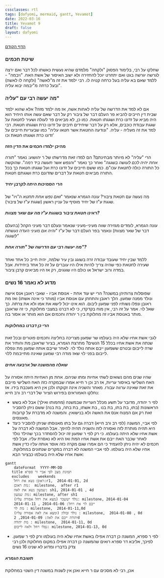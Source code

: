 ```yaml
---
cssclasses: rtl
tags: [dafyomi, mermaid, gantt, Yevamot] 
date: 2022-03-16
title: Yevamot 9
draft: false
layout: dafyomi
---
```


[הדף הקודם](../2022-03-15)

### שיטת חכמים
שחלקו על רבי, בלימוד הפסוק "ולקחה" מלמדם שהיא נעשית כאשתו לכל דבר ואם ירצה לגרשה יגרשה בגט ואם יתחרט יוכל להחזירה ולא ישוב האיסור של אשת האח.
"ויבמה" - ללמד שאם בא עליה בעל כרחה קנויה לו. 
רבי ילמד את זה מ"לאשה" (ולקחה לו לאשה) ובעל כרחה מ"יבמה יבוא עליה".
### מה יעשה רבי עם "עליה"
אם לא למד את הדרשה של עליה לאחות אשה, אז מה ילמד מזה? 
אלא שהוא ילמד שבית דין חייבים להביא פר העלם דבר של ציבור רק על דבר שאם עשה אותו היחיד הוא היה מביא על זדונו כרת ושגגתו חטאת. כמו כן, לא מביאים פר לעולה ושעיר לחטאת על שגגת עבודת כוכבים, אלא רק על דבר שיחידים חיבים על זדונו כרת ושגגתו חטאת.
רבי למד את זה מעליה - עליה. "ונודעה החטאת אשר חטאו עליה"  כמו שבעריות חייבים על זדונו כרת ושגגתו חטאת וכו'
#### מהיכן ילמדו חכמים את הדין הזה
הרי "עליה" לא מיותר מבחינתם? 
הם למדו זאת מדרשתו של ר יהושוע: נאמר "*תורה אחת יהיה לכם לעושה בשגגה*" ואחר כך נאמר "*והנפש אשר תעשה ביד רמה*". שהוקשה כל התורה כולה לחטאת עכו"ם. כמו ששם חייבים על זדונו כרת ועל שגגתו חטאת כך בכל התורה מביאים חטאת על דברים שזדונם כרת ושגגתם חטאת. 
##### הרי הסמיכות היתה לקרבן יחיד
מה נעשה עם חטאת ציבור? 
עונה הגמרא שנאמר "***ו**אם נפש אחת תחטא* ה"ויו" של שגגת ע"ז של יחיד מוסיף על עניין ראשון (שגגת ע"ז של ציבור).
##### ראינו חטאת ציבור בשגגת ע"ז מה עם שאר מצוות?
עונה הגמרא, לומדים מגזירה שווה מעיני-מעיני שנאמר ונעלם דבר מעיני הקהל (בהעלם דבר של שאר מצוות) ונאמר בפר העלם דבר של ע"ז "*והיה אם מעיני העדה נעשתה לשגגה"*
##### מה יעשה רבי עם הדרשה של "תורה אחת"?
ללמד שבין יחיד שעובד עבודה זרה בשוגג ובין עיר שלמה, יהיה חייב כל אחד ואחד שעירה לחטאת כפי שהיה צריך להיות אילו היו עוברים על זה כל אחד ביחידות. אבל במדה ורוב ישראל או כולם היו שוגגים, רק אז היו מביאים קרבן ציבור.
 
 ### מדוע לא נאמר 16 נשים
 שפוסלות צרותיהן במשנה? הרי יש עוד אחת - אנוסת אביו - שאבי ראובן אנס אישה ונולד ממנה שמעון. הלך ראובן והתחתן עם אנוסת אביו (מותר כי אינה אשתו) ואז מת ראובן ונפלו נשותיו לפני שמעון ליבום. הוא אינו יכול לישא את אמו ולא את צרתה. כך שאל לוי.
אמר על זה רבי, אין מוח בקדקדו, כי לא דברנו במצבי מחלוקת, כי זה שראובן מותר באנוסת אביו זה מחלוקת בין ר יהודה וחכמים אם הוא מותר או אסור בה.
 ##### הרי כן דברנו במחלוקות 
 לגבי אשת אחיו שלא היה בעולמו שר שמעון מצריכה בחליצה וחכמים פוטרים ובכל זאת שנתה את אשת אחיו בכלל 15 הנשים?
 מתרצת הגמרא, בציור שראובן מת והותיר את שרה לייבום ובטרם ששמעון ייבם אותה נולד לוי. לאחר שייבם אותה שמעון מת ונפלה לייבום בפני לוי שאז מודה רבי שמעון שאינה מתייבמת ללוי.
 ##### שאלה מהמשנה של ארבעה אחים
 שהיו שנים מהם נשואים לשתי אחיות ומתו שניהם. אחת מן האחיות היתה אסורה על האח השלישי באיסור עריות, אז רב וכן ר חייא אמרו שבמקרה כזה האח השלישי מייבם את זאת שאינה ערווה עבורו. מאחר והשניה אינה זקוקתו ולכן אין היא מעכבת בידו.
 אז נחלקו האמוראים בפירוש הציור של דברי רב ורב חייא:
 - לפי ר יהודה, מדובר על תשע מכלל העריות שבמשנה (מחמותו ואילך) אבל לא בשש הראשונות (בתו, בת בתו, בת בנו , בת אשתו, בת בתה, בת בנה) ששם ניתן להסביר זאת רק אם המנוח אנס את האשה ולא בנישואין. והמשנה לא מדברת על קרובות מאונסים.
 - לפי אביי, המשנה (לפי רב ורב חייא) דברה גם על בתו מאנוסתו שניתן להסביר כיצד היא תהיה מותרת לזה ואסורה לזה והשניה תהיה להיפך. אבל המשנה לא דברה על אשת אחיו שלא היתה בעולמו. כי רק לפי ר שמעון זה יכול להסתדר בכך שהילד נולד לאחר שכבר האח ייבם את אשת אחיו המת ואז היא לא נאסרת עליו. אבל לפי חכמים לא יהיה ניתן להעמיד כי הם אמרו שגם מקרה כזה אוסר אותה עליו כדין אשת אחיו שלא היה בעולמו. לפי אביי המשנה לא דברה במקרים שנתונים במחלוקת.
אשת אחיו שלא היה בעולמו כבציור הבא:

```mermaid
gantt
	dateFormat  YYYY-MM-DD
   title תמונת מצב לפי אביי ור ספרא
   excludes    weekends
	ראובן נשא את רחל:r1,  2014-01-01, 2d
	מת ראובן:  milestone,  after r1
	שמעון נשא את לאה: sh1, 2014-01-01 , 4d
	מת שמעון: milestone, after sh1 
	נולד יששכר (מצא את רחל אסורה עליו): milestone, 2014-01-04 	
	ייבם לוי את רחל: 2014-01-06 , 2014-01-11
	מת לוי : milestone,  2014-01-11,0d
	נולד זבולון (ומצא את לאה אסורה עליו) : milestone,  2014-01-08 , 0d
	יהודה ייבם את לאה: 2014-01-09, 2d
	מת יהודה : milestone,  2014-01-11, 0d
	נפלו רחל ולאה לייבום: milestone, 2014-01-13, 0d		
```

 - לפי ר ספרא, המשנה כן דברה אפילו באשת אחיו שלא היה בעולמו ורק לפי ר שמעון. 
לפיכך, אליבא דר ספרא רואים שהמשנה כן דברה אפילו במקום מחלוקת ולכן רבי צדק בדבריו ומדוע לא שנינו 16 נשים

##### תשובת הגמרא
אכן, רבי לא מסכים עם ר חייא ואכן אין לשנות במשנה דין השנוי במחלוקת
